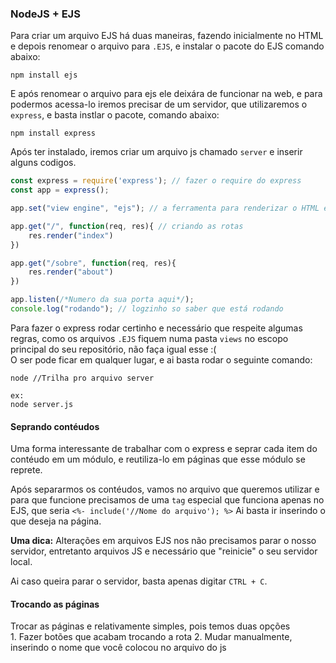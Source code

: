 ### NodeJS + EJS

Para criar um arquivo EJS há duas maneiras, fazendo inicialmente no HTML e depois renomear o arquivo para `.EJS`, e instalar o pacote do EJS comando abaixo:
```
npm install ejs
```

E após renomear o arquivo para ejs ele deixára de funcionar na web, e para podermos acessa-lo iremos precisar de um servidor, que utilizaremos o `express`, e basta instlar o pacote, comando abaixo:
```
npm install express
```

Após ter instalado, iremos criar um arquivo js chamado `server` e inserir alguns codigos.
```js
const express = require('express'); // fazer o require do express
const app = express();

app.set("view engine", "ejs"); // a ferramenta para renderizar o HTML e o EJS

app.get("/", function(req, res){ // criando as rotas
    res.render("index")
})

app.get("/sobre", function(req, res){
    res.render("about")
})

app.listen(/*Numero da sua porta aqui*/);
console.log("rodando"); // logzinho so saber que está rodando
```

Para fazer o express rodar certinho e necessário que respeite algumas regras, como os arquivos `.EJS` fiquem numa pasta `views` no escopo principal do seu repositório, não faça igual esse :(  
O ser pode ficar em qualquer lugar, e ai basta rodar o seguinte comando:
```
node //Trilha pro arquivo server

ex:
node server.js
```

#### Seprando contéudos
Uma forma interessante de trabalhar com o express e seprar cada item do contéudo em um módulo, e reutiliza-lo em páginas que esse módulo se reprete.

Após separarmos os contéudos, vamos no arquivo que queremos utilizar e para que funcione precisamos de uma `tag` especial que funciona apenas no EJS, que seria `<%- include('//Nome do arquivo'); %>` Ai basta ir inserindo o que deseja na página.

**Uma dica:**
Alterações em arquivos EJS nos não precisamos parar o nosso servidor, entretanto arquivos JS e necessário que "reinicie" o seu servidor local.

Ai caso queira parar o servidor, basta apenas digitar `CTRL + C`.

#### Trocando as páginas
Trocar as páginas e relativamente simples, pois temos duas opções  
    1. Fazer botões que acabam trocando a rota
    2. Mudar manualmente, inserindo o nome que você colocou no arquivo do js

